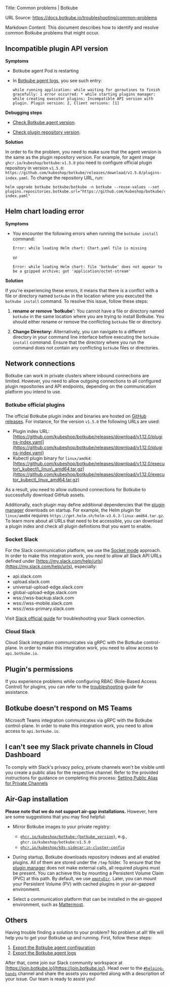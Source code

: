 Title: Common problems | Botkube

URL Source: https://docs.botkube.io/troubleshooting/common-problems

Markdown Content:
This document describes how to identify and resolve common Botkube problems that might occur.

Incompatible plugin API version[​](https://docs.botkube.io/troubleshooting/common-problems/#incompatible-plugin-api-version "Direct link to Incompatible plugin API version")
-----------------------------------------------------------------------------------------------------------------------------------------------------------------------------

**Symptoms**

*   Botkube agent Pod is restarting
    
*   In [Botkube agent logs](https://docs.botkube.io/troubleshooting/diagnostics#agent-logs), you see such entry:
    
    ```
    while running application: while waiting for goroutines to finish gracefully: 1 error occurred:	* while starting plugins manager: while creating executor plugins: Incompatible API version with plugin. Plugin version: 2, Client versions: [1]
    ```
    

**Debugging steps**

*   [Check Botkube agent version](https://docs.botkube.io/troubleshooting/diagnostics#agent-version).
    
*   [Check plugin repository version](https://docs.botkube.io/troubleshooting/diagnostics#check-configured-plugin-repositories).
    

**Solution**

In order to fix the problem, you need to make sure that the agent version is the same as the plugin repository version. For example, for agent image `ghcr.io/kubeshop/botkube:v1.5.0` you need to configure official plugin repository in version `v1.5.0`: `https://github.com/kubeshop/botkube/releases/download/v1.5.0/plugins-index.yaml`. To change the repository URL, run:

```
helm upgrade botkube botkube/botkube -n botkube --reuse-values --set plugins.repositories.botkube.url="https://github.com/kubeshop/botkube/releases/download/v1.5.0/plugins-index.yaml"
```

Helm chart loading error[​](https://docs.botkube.io/troubleshooting/common-problems/#helm-chart-loading-error "Direct link to Helm chart loading error")
--------------------------------------------------------------------------------------------------------------------------------------------------------

**Symptoms**

*   You encounter the following errors when running the `botkube install` command:
    
    ```
    Error: while loading Helm chart: Chart.yaml file is missing
    ```
    
    or
    
    ```
    Error: while loading Helm chart: file 'botkube' does not appear to be a gzipped archive; got 'application/octet-stream'
    ```
    

**Solution**

If you're experiencing these errors, it means that there is a conflict with a file or directory named `botkube` in the location where you executed the `botkube install` command. To resolve this issue, follow these steps:

1.  **rename or remove 'botkube':** You cannot have a file or directory named `botkube` in the same location where you are trying to install Botkube. You should either rename or remove the conflicting `botkube` file or directory.
    
2.  **Change Directory:** Alternatively, you can navigate to a different directory in your command line interface before executing the `botkube install` command. Ensure that the directory where you run the command does not contain any conflicting `botkube` files or directories.
    

Network connections[​](https://docs.botkube.io/troubleshooting/common-problems/#network-connections "Direct link to Network connections")
-----------------------------------------------------------------------------------------------------------------------------------------

Botkube can work in private clusters where inbound connections are limited. However, you need to allow outgoing connections to all configured plugin repositories and API endpoints, depending on the communication platform you intend to use.

### Botkube official plugins[​](https://docs.botkube.io/troubleshooting/common-problems/#botkube-official-plugins "Direct link to Botkube official plugins")

The official Botkube plugin index and binaries are hosted on [GitHub releases](https://github.com/kubeshop/botkube/releases). For instance, for the version `v1.5.0` the following URLs are used:

*   Plugin index URL: [https://github.com/kubeshop/botkube/releases/download/v1.12.0/plugins-index.yaml](https://github.com/kubeshop/botkube/releases/download/v1.12.0/plugins-index.yaml)
*   Kubectl plugin binary for `linux/amd64`: [https://github.com/kubeshop/botkube/releases/download/v1.12.0/executor\_kubectl\_linux\_amd64.tar.gz](https://github.com/kubeshop/botkube/releases/download/v1.12.0/executor_kubectl_linux_amd64.tar.gz)

As a result, you need to allow outbound connections for Botkube to successfully download GitHub assets.

Additionally, each plugin may define additional dependencies that the [plugin manager](https://docs.botkube.io/architecture/#plugin-manager) downloads on startup. For example, the Helm plugin for `linux/amd64` requires `https://get.helm.sh/helm-v3.6.3-linux-amd64.tar.gz`. To learn more about all URLs that need to be accessible, you can download a plugin index and check all plugin definitions that you want to enable.

### Socket Slack[​](https://docs.botkube.io/troubleshooting/common-problems/#socket-slack "Direct link to Socket Slack")

For the Slack communication platform, we use the [Socket mode](https://api.slack.com/apis/connections/socket) approach. In order to make this integration work, you need to allow all Slack API URLs defined under [https://my.slack.com/help/urls](https://my.slack.com/help/urls), especially:

*   api.slack.com
*   upload.slack.com
*   universal-upload-edge.slack.com
*   global-upload-edge.slack.com
*   wss://wss-backup.slack.com
*   wss://wss-mobile.slack.com
*   wss://wss-primary.slack.com

Visit [Slack official guide](https://slack.com/help/articles/360001603387-Manage-Slack-connection-issues#network-settings) for troubleshooting your Slack connection.

### Cloud Slack[​](https://docs.botkube.io/troubleshooting/common-problems/#cloud-slack "Direct link to Cloud Slack")

Cloud Slack integration communicates via gRPC with the Botkube control-plane. In order to make this integration work, you need to allow access to `api.botkube.io`.

Plugin's permissions[​](https://docs.botkube.io/troubleshooting/common-problems/#plugins-permissions "Direct link to Plugin's permissions")
-------------------------------------------------------------------------------------------------------------------------------------------

If you experience problems while configuring RBAC (Role-Based Access Control) for plugins, you can refer to the [troubleshooting](https://docs.botkube.io/features/rbac#troubleshooting) guide for assistance.

Botkube doesn't respond on MS Teams[​](https://docs.botkube.io/troubleshooting/common-problems/#botkube-doesnt-respond-on-ms-teams "Direct link to Botkube doesn't respond on MS Teams")
----------------------------------------------------------------------------------------------------------------------------------------------------------------------------------------

Microsoft Teams integration communicates via gRPC with the Botkube control-plane. In order to make this integration work, you need to allow access to `api.botkube.io`.

I can't see my Slack private channels in Cloud Dashboard[​](https://docs.botkube.io/troubleshooting/common-problems/#i-cant-see-my-slack-private-channels-in-cloud-dashboard "Direct link to I can't see my Slack private channels in Cloud Dashboard")
-------------------------------------------------------------------------------------------------------------------------------------------------------------------------------------------------------------------------------------------------------

To comply with Slack's privacy policy, private channels won't be visible until you create a public alias for the respective channel. Refer to the provided instructions for guidance on completing this process: [Setting Public Alias for Private Channels](https://docs.botkube.io/installation/slack/cloud-slack#setting-public-alias-for-private-channels)

Air-Gap installation[​](https://docs.botkube.io/troubleshooting/common-problems/#air-gap-installation "Direct link to Air-Gap installation")
--------------------------------------------------------------------------------------------------------------------------------------------

**Please note that we do not support air-gap installations.** However, here are some suggestions that you may find helpful:

*   Mirror Botkube images to your private registry:
    
    *   [`ghcr.io/kubeshop/botkube:{botkube_version}`](https://github.com/kubeshop/botkube/pkgs/container/botkube), e.g., `ghcr.io/kubeshop/botkube:v1.5.0`
    *   [`ghcr.io/kubeshop/k8s-sidecar:in-cluster-config`](https://github.com/orgs/kubeshop/packages/container/package/k8s-sidecar)
*   During startup, Botkube downloads repository indexes and all enabled plugins. All of them are stored under the `/tmp` folder. To ensure that the [plugin manager](https://docs.botkube.io/architecture/#plugin-manager) does not make external calls, all required plugins must be present. You can achieve this by mounting a Persistent Volume Claim (PVC) at this path. By default, we use [`emptyDir`](https://github.com/kubeshop/botkube/blob/9d0627794078d519987309271b64c94047cd65d9/helm/botkube/templates/deployment.yaml#L176-L177). Later, you can mount your Persistent Volume (PV) with cached plugins in your air-gapped environment.
    
*   Select a communication platform that can be installed in the air-gapped environment, such as [Mattermost](https://docs.botkube.io/installation/mattermost/).
    

Others[​](https://docs.botkube.io/troubleshooting/common-problems/#others "Direct link to Others")
--------------------------------------------------------------------------------------------------

Having trouble finding a solution to your problem? No problem at all! We will help you to get your Botkube up and running. First, follow these steps:

1.  [Export the Botkube agent configuration](https://docs.botkube.io/troubleshooting/diagnostics#agent-configuration)
2.  [Export the Botkube agent logs](https://docs.botkube.io/troubleshooting/diagnostics#agent-logs)

After that, come join our Slack community workspace at [https://join.botkube.io](https://join.botkube.io/). Head over to the [`#helping-hands`](https://slack.com/app_redirect?team=TG7TTBLJ0&channel=helping-hands) channel and share the assets you exported along with a description of your issue. Our team is ready to assist you!
